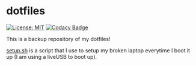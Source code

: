 # dotfiles
[![License: MIT](https://img.shields.io/badge/License-MIT-yellow.svg)](https://opensource.org/licenses/MIT)
[![Codacy Badge](https://app.codacy.com/project/badge/Grade/db1892fa376742e49cffd80ca59d6804)](https://www.codacy.com/gh/wizard-28/dotfiles/dashboard?utm_source=github.com&amp;utm_medium=referral&amp;utm_content=wizard-28/dotfiles&amp;utm_campaign=Badge_Grade)

This is a backup repository of my dotfiles! 

[setup.sh](setup.sh) is a script that I use to setup my broken laptop everytime I boot it up (I am using a liveUSB to boot up).
